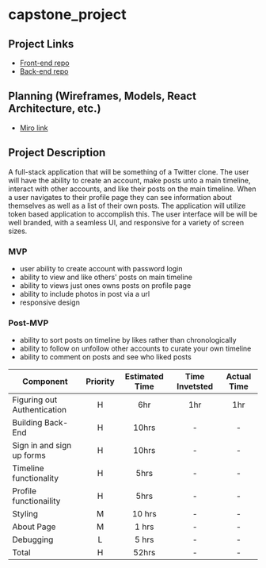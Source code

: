 # capstone_project

## Project Links
- [Front-end repo](https://github.com/DavidSwanberg/capstone_frontend)
- [Back-end repo](https://github.com/DavidSwanberg/capstone_backend)

## Planning (Wireframes, Models, React Architecture, etc.)
- [Miro link](https://miro.com/app/board/o9J_knv0Oyg=/)

## Project Description
A full-stack application that will be something of a Twitter clone. The user will have the ability to create an account, 
make posts unto a main timeline, interact with other accounts, and like their posts on the main timeline. When a user navigates to their
profile page they can see information about themselves as well as a list of their own posts. The application will 
utilize token based application to accomplish this. The user interface will be will be well branded, with a seamless UI, and responsive for a variety of screen sizes.

### MVP
- user ability to create account with password login
- ability to view and like others' posts on main timeline
- ability to views just ones owns posts on profile page
- ability to include photos in post via a url
- responsive design

### Post-MVP
- ability to sort posts on timeline by likes rather than chronologically
- ability to follow on unfollow other accounts to curate your own timeline
- ability to comment on posts and see who liked posts

| Component | Priority | Estimated Time | Time Invetsted | Actual Time |
| --- | :---: |  :---: | :---: | :---: |
| Figuring out Authentication | H | 6hr| 1hr | 1hr |
| Building Back-End | H | 10hrs| - |  -|
| Sign in and sign up forms | H | 10hrs | - | - |
| Timeline functionality | H | 5hrs | -| - |
| Profile functionaility | H | 5hrs| - | - |
| Styling | M | 10 hrs| - | - |
| About Page | M | 1 hrs| - | - |
| Debugging | L | 5 hrs |   - | - |
| Total | H | 52hrs| - | - |
